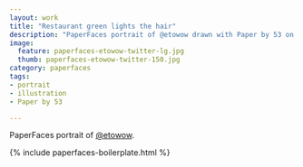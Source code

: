 ```yaml
---
layout: work
title: "Restaurant green lights the hair"
description: "PaperFaces portrait of @etowow drawn with Paper by 53 on an iPad."
image: 
  feature: paperfaces-etowow-twitter-lg.jpg
  thumb: paperfaces-etowow-twitter-150.jpg
category: paperfaces
tags: 
- portrait
- illustration
- Paper by 53

---
```


PaperFaces portrait of [@etowow](http://twitter.com/etowow).

{% include paperfaces-boilerplate.html %}